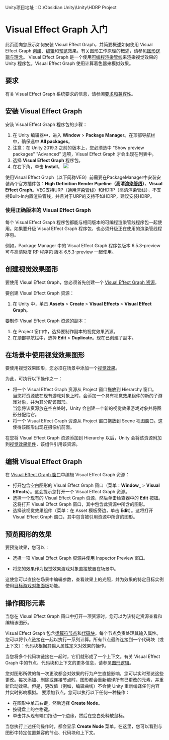 Unity项目地址：D:\Obsidian Unity\Unity\HDRP Project
# Visual Effect Graph 入门
此页面向您展示如何安装 Visual Effect Graph，并简要概述如何使用 Visual Effect Graph [创建](https://docs.unity3d.com/cn/Packages/com.unity.visualeffectgraph@10.5/manual/GettingStarted.html#creating-visual-effect-graphs)、[编辑](https://docs.unity3d.com/cn/Packages/com.unity.visualeffectgraph@10.5/manual/GettingStarted.html#editing-a-visual-effect-graph)和[预览](https://docs.unity3d.com/cn/Packages/com.unity.visualeffectgraph@10.5/manual/GettingStarted.html#previewing-a-graph-s-effects)效果。有关图形工作原理的概述，请参见[图形逻辑与理念](https://docs.unity3d.com/cn/Packages/com.unity.visualeffectgraph@10.5/manual/GraphLogicAndPhilosophy.html)。 Visual Effect Graph 是一个使用[可编程渲染管线](https://docs.unity3d.com/Manual/ScriptableRenderPipeline.html)来渲染视觉效果的 Unity 程序包。Visual Effect Graph 使用计算着色器来模拟效果。

## 要求
有关 Visual Effect Graph 系统要求的信息，请参阅[要求和兼容性](https://docs.unity3d.com/cn/Packages/com.unity.visualeffectgraph@10.5/manual/System-Requirements.html)。

## 安装 Visual Effect Graph
安装 Visual Effect Graph 程序包的步骤：
1. 在 Unity 编辑器中，进入 **Window** > **Package Manager**。在顶部导航栏中，确保选中 **All packages**。
2. 注意：在 Unity 2019.3 之前的版本上，您必须选中 "Show preview packages" "Advanced" 选项，Visual Effect Graph 才会出现在列表中。
3. 选择 **Visual Effect Graph** 程序包。
4. 在右下角，单击 **Install**。
![](https://docs.unity3d.com/cn/Packages/com.unity.visualeffectgraph@10.5/manual/images/InstallVisualEffectGraph.png)

使用Visual Effect Graph（以下简称VEG）前需要在PackageManager中安装安装两个官方插件包：**High Definition Render Pipeline（高清[渲染管线](https://zhida.zhihu.com/search?content_id=196483842&content_type=Article&match_order=1&q=%E6%B8%B2%E6%9F%93%E7%AE%A1%E7%BA%BF&zhida_source=entity)）、Visual Effect Graph**。VEG支持URP（[通用渲染管线](https://zhida.zhihu.com/search?content_id=196483842&content_type=Article&match_order=1&q=%E9%80%9A%E7%94%A8%E6%B8%B2%E6%9F%93%E7%AE%A1%E7%BA%BF&zhida_source=entity)）和HDRP（高清渲染管线），不支持Built-In内置渲染管线，并且对于URP的支持不如HDRP，建议安装HDRP。
### 使用正确版本的 Visual Effect Graph
每个 Visual Effect Graph 程序包都能与相同版本的可编程渲染管线程序包一起使用。如果要升级 Visual Effect Graph 程序包，也必须升级正在使用的渲染管线程序包。

例如，Package Manager 中的 Visual Effect Graph 程序包版本 6.5.3-preview 可与高清晰度 RP 程序包 版本 6.5.3-preview 一起使用。

## 创建视觉效果图形
要使用 Visual Effect Graph，您必须首先创建一个 [Visual Effect Graph 资源](https://docs.unity3d.com/cn/Packages/com.unity.visualeffectgraph@10.5/manual/VisualEffectGraphAsset.html)。

要创建 Visual Effect Graph 资源：
1. 在 Unity 中，单击 **Assets** > **Create** > **Visual Effects** > **Visual Effect Graph**。

要制作 Visual Effect Graph 资源的副本：
1. 在 Project 窗口中，选择要制作副本的视觉效果资源。
2. 在顶部导航栏中，选择 **Edit** > **Duplicate**。现在已创建了副本。

## 在场景中使用视觉效果图形
要使用视觉效果图形，您必须在场景中添加一个[视觉效果](https://docs.unity3d.com/cn/Packages/com.unity.visualeffectgraph@10.5/manual/GettingStarted.html#Creating-Visual-Effect-Graphs)。

为此，可执行以下操作之一：
- 将一个 Visual Effect Graph 资源从 Project 窗口拖放到 Hierarchy 窗口。  
    当您将资源放在现有游戏对象上时，会添加一个具有视觉效果组件的新的子游戏对象，并为其分配该图形。  
    当您将该资源放在空白处时，Unity 会创建一个新的视觉效果游戏对象并将图形分配给它。
- 将一个 Visual Effect Graph 资源从 Project 窗口拖放到 Scene 视图窗口。这使得该图形出现在摄像机前面。

在您将 Visual Effect Graph 资源添加到 Hierarchy 以后，Unity 会将该资源附加到[视觉效果组件](https://docs.unity3d.com/cn/Packages/com.unity.visualeffectgraph@10.5/manual/VisualEffectComponent.html)，该组件引用该资源。

## 编辑 Visual Effect Graph
在 [Visual Effect Graph 窗口](https://docs.unity3d.com/cn/Packages/com.unity.visualeffectgraph@10.5/manual/VisualEffectGraphWindow.html)中编辑 Visual Effect Graph 资源：
- 打开包含空白图形的 Visual Effect Graph 窗口（菜单：**Window_** > **Visual Effects**）。这会提示您打开一个 Visual Effect Graph 资源。
- 选择一个现有的 Visual Effect Graph 资源，然后单击检查器中的 **Edit** 按钮。这将打开 Visual Effect Graph 窗口，其中包含此资源中所含的图形。
- 选择该视觉效果组件（菜单：在 Asset 模板旁边，单击 **Edit**）。这将打开 Visual Effect Graph 窗口，其中包含被引用资源中所含的图形。

## 预览图形的效果
要预览效果，您可以：
- 选择一项 Visual Effect Graph 资源并使用 Inspector Preview 窗口。
    
- 将您的效果作为视觉效果游戏对象直接放置在场景中。
    

这使您可以直接在场景中编辑参数，查看效果上的光照，并为效果的特定目标实例使用[目标游戏对象面板](https://docs.unity3d.com/cn/Packages/com.unity.visualeffectgraph@10.5/manual/VisualEffectGraphWindow.html#target-visual-effect-gameobject)功能。

## 操作图形元素
当您在 Visual Effect Graph 窗口中打开一项资源时，您可以为该特定资源查看和编辑该图形。

Visual Effect Graph 包含[运算符节点](https://docs.unity3d.com/cn/Packages/com.unity.visualeffectgraph@10.5/manual/Operators.html)和[代码块](https://docs.unity3d.com/cn/Packages/com.unity.visualeffectgraph@10.5/manual/Blocks.html)。每个节点负责处理其输入属性。您可以将节点链接在一起以执行一系列计算。所有节点最终连接到一个代码块（或上下文）：代码块根据其输入属性定义对效果的操作。

当您将多个代码块链接在一起时，它们就形成了一个上下文。有关 Visual Effect Graph 中的节点、代码块和上下文的更多信息，请参见[图形逻辑](https://docs.unity3d.com/cn/Packages/com.unity.visualeffectgraph@10.5/manual/GraphLogicAndPhilosophy.html)。

您对图形所做的每一次更改都会对效果的行为产生直接影响，您可以实时预览这些更改。每次添加、删除或连接节点时，图形都会重新编译所有已更改的元素，并重新启动效果。但是，更改值（例如，编辑曲线）不会使 Unity 重新编译任何内容并实时影响模拟。 要添加节点，您可以执行以下任何一种操作：
- 在图形中单击右键，然后选择 **Create Node**。
- 按键盘上的空格键。
- 单击并从现有端口拖动一个边缘，然后在空白处释放鼠标。

当您执行上述任何操作时，都会显示 **Create Node** 菜单。在这里，您可以看到与图形中特定位置兼容的节点、代码块和上下文。
